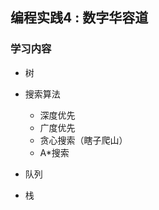 ## 编程实践4 : 数字华容道



### 学习内容

- 树

- 搜索算法
    - 深度优先
    - 广度优先
    - 贪心搜索（瞎子爬山）
    - A\*搜索 

- 队列

- 栈
